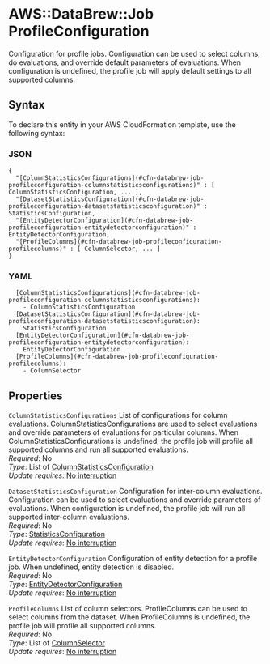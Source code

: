# AWS::DataBrew::Job ProfileConfiguration<a name="aws-properties-databrew-job-profileconfiguration"></a>

Configuration for profile jobs\. Configuration can be used to select columns, do evaluations, and override default parameters of evaluations\. When configuration is undefined, the profile job will apply default settings to all supported columns\.

## Syntax<a name="aws-properties-databrew-job-profileconfiguration-syntax"></a>

To declare this entity in your AWS CloudFormation template, use the following syntax:

### JSON<a name="aws-properties-databrew-job-profileconfiguration-syntax.json"></a>

```
{
  "[ColumnStatisticsConfigurations](#cfn-databrew-job-profileconfiguration-columnstatisticsconfigurations)" : [ ColumnStatisticsConfiguration, ... ],
  "[DatasetStatisticsConfiguration](#cfn-databrew-job-profileconfiguration-datasetstatisticsconfiguration)" : StatisticsConfiguration,
  "[EntityDetectorConfiguration](#cfn-databrew-job-profileconfiguration-entitydetectorconfiguration)" : EntityDetectorConfiguration,
  "[ProfileColumns](#cfn-databrew-job-profileconfiguration-profilecolumns)" : [ ColumnSelector, ... ]
}
```

### YAML<a name="aws-properties-databrew-job-profileconfiguration-syntax.yaml"></a>

```
  [ColumnStatisticsConfigurations](#cfn-databrew-job-profileconfiguration-columnstatisticsconfigurations):
    - ColumnStatisticsConfiguration
  [DatasetStatisticsConfiguration](#cfn-databrew-job-profileconfiguration-datasetstatisticsconfiguration):
    StatisticsConfiguration
  [EntityDetectorConfiguration](#cfn-databrew-job-profileconfiguration-entitydetectorconfiguration):
    EntityDetectorConfiguration
  [ProfileColumns](#cfn-databrew-job-profileconfiguration-profilecolumns):
    - ColumnSelector
```

## Properties<a name="aws-properties-databrew-job-profileconfiguration-properties"></a>

`ColumnStatisticsConfigurations` <a name="cfn-databrew-job-profileconfiguration-columnstatisticsconfigurations"></a>
List of configurations for column evaluations\. ColumnStatisticsConfigurations are used to select evaluations and override parameters of evaluations for particular columns\. When ColumnStatisticsConfigurations is undefined, the profile job will profile all supported columns and run all supported evaluations\.  
_Required_: No  
_Type_: List of [ColumnStatisticsConfiguration](aws-properties-databrew-job-columnstatisticsconfiguration.md)  
_Update requires_: [No interruption](https://docs.aws.amazon.com/AWSCloudFormation/latest/UserGuide/using-cfn-updating-stacks-update-behaviors.html#update-no-interrupt)

`DatasetStatisticsConfiguration` <a name="cfn-databrew-job-profileconfiguration-datasetstatisticsconfiguration"></a>
Configuration for inter\-column evaluations\. Configuration can be used to select evaluations and override parameters of evaluations\. When configuration is undefined, the profile job will run all supported inter\-column evaluations\.  
_Required_: No  
_Type_: [StatisticsConfiguration](aws-properties-databrew-job-statisticsconfiguration.md)  
_Update requires_: [No interruption](https://docs.aws.amazon.com/AWSCloudFormation/latest/UserGuide/using-cfn-updating-stacks-update-behaviors.html#update-no-interrupt)

`EntityDetectorConfiguration` <a name="cfn-databrew-job-profileconfiguration-entitydetectorconfiguration"></a>
Configuration of entity detection for a profile job\. When undefined, entity detection is disabled\.  
_Required_: No  
_Type_: [EntityDetectorConfiguration](aws-properties-databrew-job-entitydetectorconfiguration.md)  
_Update requires_: [No interruption](https://docs.aws.amazon.com/AWSCloudFormation/latest/UserGuide/using-cfn-updating-stacks-update-behaviors.html#update-no-interrupt)

`ProfileColumns` <a name="cfn-databrew-job-profileconfiguration-profilecolumns"></a>
List of column selectors\. ProfileColumns can be used to select columns from the dataset\. When ProfileColumns is undefined, the profile job will profile all supported columns\.  
_Required_: No  
_Type_: List of [ColumnSelector](aws-properties-databrew-job-columnselector.md)  
_Update requires_: [No interruption](https://docs.aws.amazon.com/AWSCloudFormation/latest/UserGuide/using-cfn-updating-stacks-update-behaviors.html#update-no-interrupt)
